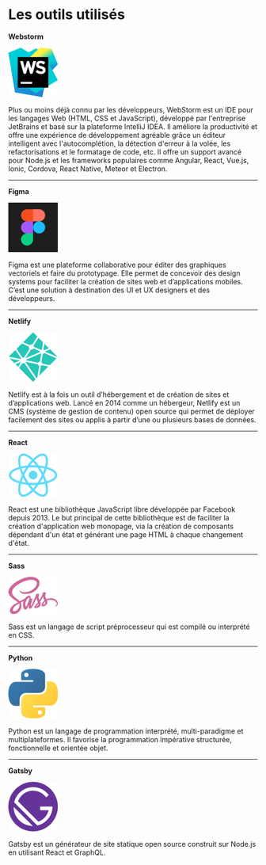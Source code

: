 # Les outils utilisés

**Webstorm**

<img src="../.vuepress/assets/img/webstorm.png" width="100"/>

Plus ou moins déjà connu par les développeurs, WebStorm est un IDE pour les langages Web (HTML, CSS et JavaScript), développé par l'entreprise JetBrains et basé sur la plateforme IntelliJ IDEA. Il améliore la productivité et offre une expérience de développement agréable grâce un éditeur intelligent avec l'autocomplétion, la détection d'erreur à la volée, les refactorisations et le formatage de code, etc. Il offre un support avancé pour Node.js et les frameworks populaires comme Angular, React, Vue.js, Ionic, Cordova, React Native, Meteor et Electron.
___

**Figma**

<img src="../.vuepress/assets/img/figma.png" width="100"/>

Figma est une plateforme collaborative pour éditer des graphiques vectoriels et faire du prototypage. Elle permet de concevoir des design systems pour faciliter la création de sites web et d’applications mobiles. C’est une solution à destination des UI et UX designers et des développeurs.

___

**Netlify**

<img src="../.vuepress/assets/img/netlify.svg" width="100"/>

Netlify est à la fois un outil d’hébergement et de création de sites et d’applications web. Lancé en 2014 comme un hébergeur, Netlify est un CMS (système de gestion de contenu) open source qui permet de déployer facilement des sites ou applis à partir d’une ou plusieurs bases de données.

___

**React**

<img src="../.vuepress/assets/img/react.png" width="100"/>

React est une bibliothèque JavaScript libre développée par Facebook depuis 2013. Le but principal de cette bibliothèque est de faciliter la création d'application web monopage, via la création de composants dépendant d'un état et générant une page HTML à chaque changement d'état.
___

**Sass**

<img src="../.vuepress/assets/img/sass.png" width="100"/>

Sass est un langage de script préprocesseur qui est compilé ou interprété en CSS.

___

**Python**

<img src="../.vuepress/assets/img/python.png" width="100"/>

Python est un langage de programmation interprété, multi-paradigme et multiplateformes. Il favorise la programmation impérative structurée, fonctionnelle et orientée objet.

___

**Gatsby**

<img src="../.vuepress/assets/img/gatsby.png" width="100"/>

Gatsby est un générateur de site statique open source construit sur Node.js en utilisant React et GraphQL.
